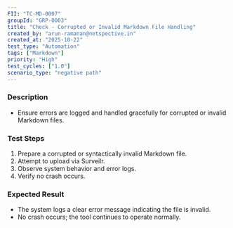 ```yaml
---
FII: "TC-MD-0007"
groupId: "GRP-0003"
title: "Check - Corrupted or Invalid Markdown File Handling"
created_by: "arun-ramanan@netspective.in"
created_at: "2025-10-22"
test_type: "Automation"
tags: ["Markdown"]
priority: "High"
test_cycles: ["1.0"]
scenario_type: "negative path"
---
```

### Description
- Ensure errors are logged and handled gracefully for corrupted or invalid Markdown files.

### Test Steps
1. Prepare a corrupted or syntactically invalid Markdown file.  
2. Attempt to upload via Surveilr.  
3. Observe system behavior and error logs.  
4. Verify no crash occurs.

### Expected Result
- The system logs a clear error message indicating the file is invalid.  
- No crash occurs; the tool continues to operate normally.
